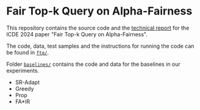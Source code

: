 # Fair Top-k Query on Alpha-Fairness

This repository contains the source code and the [technical report](FairTopK-TechnicalReport.pdf) for the ICDE 2024 paper "Fair Top-k Query on Alpha-Fairness".

The code, data, test samples and the instructions for running the code can be found in [`ftq/`](ftq).

Folder [`baselines/`](baselines) contains the code and data for the baselines in our experiments.
* SR-Adapt
* Greedy
* Prop
* FA*IR
